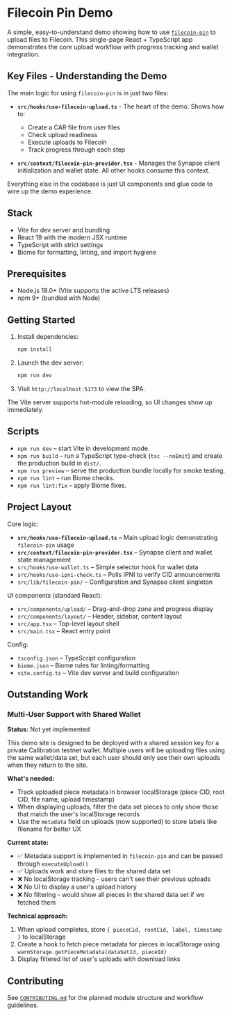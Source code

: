 # Filecoin Pin Demo

A simple, easy-to-understand demo showing how to use [`filecoin-pin`](https://github.com/filecoin-project/filecoin-pin) to upload files to Filecoin. This single-page React + TypeScript app demonstrates the core upload workflow with progress tracking and wallet integration.

## Key Files - Understanding the Demo

The main logic for using `filecoin-pin` is in just two files:

- **`src/hooks/use-filecoin-upload.ts`** - The heart of the demo. Shows how to:
  - Create a CAR file from user files
  - Check upload readiness
  - Execute uploads to Filecoin
  - Track progress through each step

- **`src/context/filecoin-pin-provider.tsx`** - Manages the Synapse client initialization and wallet state. All other hooks consume this context.

Everything else in the codebase is just UI components and glue code to wire up the demo experience.

## Stack

- Vite for dev server and bundling
- React 19 with the modern JSX runtime
- TypeScript with strict settings
- Biome for formatting, linting, and import hygiene

## Prerequisites

- Node.js 18.0+ (Vite supports the active LTS releases)
- npm 9+ (bundled with Node)

## Getting Started

1. Install dependencies:
   ```sh
   npm install
   ```
2. Launch the dev server:
   ```sh
   npm run dev
   ```
3. Visit `http://localhost:5173` to view the SPA.

The Vite server supports hot-module reloading, so UI changes show up immediately.

## Scripts

- `npm run dev` – start Vite in development mode.
- `npm run build` – run a TypeScript type-check (`tsc --noEmit`) and create the production build in `dist/`.
- `npm run preview` – serve the production bundle locally for smoke testing.
- `npm run lint` – run Biome checks.
- `npm run lint:fix` – apply Biome fixes.

## Project Layout

Core logic:
- **`src/hooks/use-filecoin-upload.ts`** – Main upload logic demonstrating `filecoin-pin` usage
- **`src/context/filecoin-pin-provider.tsx`** – Synapse client and wallet state management
- `src/hooks/use-wallet.ts` – Simple selector hook for wallet data
- `src/hooks/use-ipni-check.ts` – Polls IPNI to verify CID announcements
- `src/lib/filecoin-pin/` – Configuration and Synapse client singleton

UI components (standard React):
- `src/components/upload/` – Drag-and-drop zone and progress display
- `src/components/layout/` – Header, sidebar, content layout
- `src/app.tsx` – Top-level layout shell
- `src/main.tsx` – React entry point

Config:
- `tsconfig.json` – TypeScript configuration
- `biome.json` – Biome rules for linting/formatting
- `vite.config.ts` – Vite dev server and build configuration

## Outstanding Work

### Multi-User Support with Shared Wallet

**Status:** Not yet implemented

This demo site is designed to be deployed with a shared session key for a private Calibration testnet wallet. Multiple users will be uploading files using the same wallet/data set, but each user should only see their own uploads when they return to the site.

**What's needed:**
- Track uploaded piece metadata in browser localStorage (piece CID, root CID, file name, upload timestamp)
- When displaying uploads, filter the data set pieces to only show those that match the user's localStorage records
- Use the `metadata` field on uploads (now supported) to store labels like filename for better UX

**Current state:**
- ✅ Metadata support is implemented in `filecoin-pin` and can be passed through `executeUpload()`
- ✅ Uploads work and store files to the shared data set
- ❌ No localStorage tracking - users can't see their previous uploads
- ❌ No UI to display a user's upload history
- ❌ No filtering - would show all pieces in the shared data set if we fetched them

**Technical approach:**
1. When upload completes, store `{ pieceCid, rootCid, label, timestamp }` to localStorage
2. Create a hook to fetch piece metadata for pieces in localStorage using `warmStorage.getPieceMetadata(dataSetId, pieceId)`
3. Display filtered list of user's uploads with download links

## Contributing

See [`CONTRIBUTING.md`](CONTRIBUTING.md) for the planned module structure and workflow guidelines.
